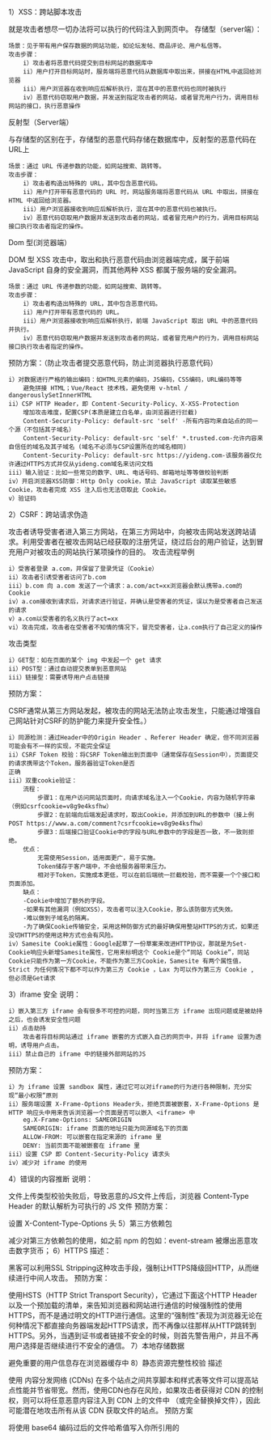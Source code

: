 1）XSS：跨站脚本攻击

就是攻击者想尽一切办法将可以执行的代码注入到网页中。
存储型（server端）：

    场景：见于带有用户保存数据的网站功能，如论坛发帖、商品评论、用户私信等。
    攻击步骤：
        i）攻击者将恶意代码提交到目标网站的数据库中
        ii）用户打开目标网站时，服务端将恶意代码从数据库中取出来，拼接在HTML中返回给浏览器
        iii）用户浏览器在收到响应后解析执行，混在其中的恶意代码也同时被执行
        iv）恶意代码窃取用户数据，并发送到指定攻击者的网站，或者冒充用户行为，调用目标网站的接口，执行恶意操作

反射型（Server端）

与存储型的区别在于，存储型的恶意代码存储在数据库中，反射型的恶意代码在URL上

    场景：通过 URL 传递参数的功能，如网站搜索、跳转等。
    攻击步骤：
        i）攻击者构造出特殊的 URL，其中包含恶意代码。
        ii）用户打开带有恶意代码的 URL 时，网站服务端将恶意代码从 URL 中取出，拼接在 HTML 中返回给浏览器。
        iii）用户浏览器接收到响应后解析执行，混在其中的恶意代码也被执行。
        iv）恶意代码窃取用户数据并发送到攻击者的网站，或者冒充用户的行为，调用目标网站接口执行攻击者指定的操作。

Dom 型(浏览器端）

DOM 型 XSS 攻击中，取出和执行恶意代码由浏览器端完成，属于前端 JavaScript 自身的安全漏洞，而其他两种 XSS 都属于服务端的安全漏洞。

    场景：通过 URL 传递参数的功能，如网站搜索、跳转等。
    攻击步骤：
        i）攻击者构造出特殊的 URL，其中包含恶意代码。
        ii）用户打开带有恶意代码的 URL。
        iii）用户浏览器接收到响应后解析执行，前端 JavaScript 取出 URL 中的恶意代码并执行。
        iv）恶意代码窃取用户数据并发送到攻击者的网站，或者冒充用户的行为，调用目标网站接口执行攻击者指定的操作。

预防方案：（防止攻击者提交恶意代码，防止浏览器执行恶意代码）

    i）对数据进行严格的输出编码：如HTML元素的编码，JS编码，CSS编码，URL编码等等
        避免拼接 HTML；Vue/React 技术栈，避免使用 v-html / dangerouslySetInnerHTML
    ii）CSP HTTP Header，即 Content-Security-Policy、X-XSS-Protection
        增加攻击难度，配置CSP(本质是建立白名单，由浏览器进行拦截)
        Content-Security-Policy: default-src 'self' -所有内容均来自站点的同一个源（不包括其子域名）
        Content-Security-Policy: default-src 'self' *.trusted.com-允许内容来自信任的域名及其子域名 (域名不必须与CSP设置所在的域名相同)
        Content-Security-Policy: default-src https://yideng.com-该服务器仅允许通过HTTPS方式并仅从yideng.com域名来访问文档
    iii）输入验证：比如一些常见的数字、URL、电话号码、邮箱地址等等做校验判断
    iv）开启浏览器XSS防御：Http Only cookie，禁止 JavaScript 读取某些敏感 Cookie，攻击者完成 XSS 注入后也无法窃取此 Cookie。
    v）验证码

2）CSRF：跨站请求伪造

攻击者诱导受害者进入第三方网站，在第三方网站中，向被攻击网站发送跨站请求。利用受害者在被攻击网站已经获取的注册凭证，绕过后台的用户验证，达到冒充用户对被攻击的网站执行某项操作的目的。
攻击流程举例

    i）受害者登录 a.com，并保留了登录凭证（Cookie）
    ii）攻击者引诱受害者访问了b.com
    iii）b.com 向 a.com 发送了一个请求：a.com/act=xx浏览器会默认携带a.com的Cookie
    iv）a.com接收到请求后，对请求进行验证，并确认是受害者的凭证，误以为是受害者自己发送的请求
    v）a.com以受害者的名义执行了act=xx
    vi）攻击完成，攻击者在受害者不知情的情况下，冒充受害者，让a.com执行了自己定义的操作

攻击类型

    i）GET型：如在页面的某个 img 中发起一个 get 请求
    ii）POST型：通过自动提交表单到恶意网站
    iii）链接型：需要诱导用户点击链接

预防方案：

CSRF通常从第三方网站发起，被攻击的网站无法防止攻击发生，只能通过增强自己网站针对CSRF的防护能力来提升安全性。）

    i）同源检测：通过Header中的Origin Header 、Referer Header 确定，但不同浏览器可能会有不一样的实现，不能完全保证
    ii）CSRF Token 校验：将CSRF Token输出到页面中（通常保存在Session中），页面提交的请求携带这个Token，服务器验证Token是否
    正确
    iii）双重cookie验证：
        流程：
            步骤1：在用户访问网站页面时，向请求域名注入一个Cookie，内容为随机字符串（例如csrfcookie=v8g9e4ksfhw）
            步骤2：在前端向后端发起请求时，取出Cookie，并添加到URL的参数中（接上例POST https://www.a.com/comment?csrfcookie=v8g9e4ksfhw）
            步骤3：后端接口验证Cookie中的字段与URL参数中的字段是否一致，不一致则拒绝。
        优点：
            无需使用Session，适用面更广，易于实施。
            Token储存于客户端中，不会给服务器带来压力。
            相对于Token，实施成本更低，可以在前后端统一拦截校验，而不需要一个个接口和页面添加。
        缺点：
        -Cookie中增加了额外的字段。
        -如果有其他漏洞（例如XSS），攻击者可以注入Cookie，那么该防御方式失效。
        -难以做到子域名的隔离。
        -为了确保Cookie传输安全，采用这种防御方式的最好确保用整站HTTPS的方式，如果还没切HTTPS的使用这种方式也会有风险。
    iv）Samesite Cookie属性：Google起草了一份草案来改进HTTP协议，那就是为Set-Cookie响应头新增Samesite属性，它用来标明这个 Cookie是个“同站 Cookie”，同站Cookie只能作为第一方Cookie，不能作为第三方Cookie，Samesite 有两个属性值，Strict 为任何情况下都不可以作为第三方 Cookie ，Lax 为可以作为第三方 Cookie , 但必须是Get请求

3）iframe 安全
说明：

    i）嵌入第三方 iframe 会有很多不可控的问题，同时当第三方 iframe 出现问题或是被劫持之后，也会诱发安全性问题
    ii）点击劫持
        攻击者将目标网站通过 iframe 嵌套的方式嵌入自己的网页中，并将 iframe 设置为透明，诱导用户点击。
    iii）禁止自己的 iframe 中的链接外部网站的JS

预防方案：

    i）为 iframe 设置 sandbox 属性，通过它可以对iframe的行为进行各种限制，充分实现“最小权限“原则
    ii）服务端设置 X-Frame-Options Header头，拒绝页面被嵌套，X-Frame-Options 是HTTP 响应头中用来告诉浏览器一个页面是否可以嵌入 <iframe> 中
        eg.X-Frame-Options: SAMEORIGIN
        SAMEORIGIN: iframe 页面的地址只能为同源域名下的页面
        ALLOW-FROM: 可以嵌套在指定来源的 iframe 里
        DENY: 当前页面不能被嵌套在 iframe 里
    iii）设置 CSP 即 Content-Security-Policy 请求头
    iv）减少对 iframe 的使用

4）错误的内容推断
说明：

文件上传类型校验失败后，导致恶意的JS文件上传后，浏览器 Content-Type Header 的默认解析为可执行的 JS 文件
预防方案：

设置 X-Content-Type-Options 头
5）第三方依赖包

减少对第三方依赖包的使用，如之前 npm 的包如：event-stream 被爆出恶意攻击数字货币；
6）HTTPS
描述：

黑客可以利用SSL Stripping这种攻击手段，强制让HTTPS降级回HTTP，从而继续进行中间人攻击。
预防方案：

使用HSTS（HTTP Strict Transport Security），它通过下面这个HTTP Header以及一个预加载的清单，来告知浏览器和网站进行通信的时候强制性的使用HTTPS，而不是通过明文的HTTP进行通信。这里的“强制性”表现为浏览器无论在何种情况下都直接向务器端发起HTTPS请求，而不再像以往那样从HTTP跳转到HTTPS。另外，当遇到证书或者链接不安全的时候，则首先警告用户，并且不再
用户选择是否继续进行不安全的通信。
7）本地存储数据

避免重要的用户信息存在浏览器缓存中
8）静态资源完整性校验
描述

使用 内容分发网络 (CDNs) 在多个站点之间共享脚本和样式表等文件可以提高站点性能并节省带宽。然而，使用CDN也存在风险，如果攻击者获得对 CDN 的控制权，则可以将任意恶意内容注入到 CDN 上的文件中 （或完全替换掉文件），因此可能潜在地攻击所有从该 CDN 获取文件的站点。
预防方案

将使用 base64 编码过后的文件哈希值写入你所引用的 <script> 或 标签的 integrity 属性值中即可启用子资源完整性能。
9）网络劫持
描述：

    DNS劫持（涉嫌违法）：修改运行商的 DNS 记录，重定向到其他网站。DNS 劫持是违法的行为，目前 DNS 劫持已被监管，现在很少见 DNS 劫持
    HTTP劫持：前提有 HTTP 请求。因 HTTP 是明文传输，运营商便可借机修改 HTTP 响应内容（如加广告）。

预防方案

全站 HTTPS
10）中间人攻击：

中间人攻击（Man-in-the-middle attack, MITM），指攻击者与通讯的两端分别创建独立的联系，并交换其所收到的数据，使通讯的两端认为他们正在通过一个私密的连接与对方直接对话，但事实上整个会话都被攻击者窃听、篡改甚至完全控制。没有进行严格的证书校验是中间人攻击着手点。目前大多数加密协议都提供了一些特殊认证方法以阻止中间人攻击。如 SSL （安全套接字层）协议可以验证参与通讯的用户的证书是否有权威、受信任的数字证书认证机构颁发，并且能执行双向身份认证。攻击场景如用户在一个未加密的 WiFi下访问网站。在中间人攻击中，攻击者可以拦截通讯双方的通话并插入新的内容。
场景

    i）在一个未加密的Wi-Fi 无线接入点的接受范围内的中间人攻击者，可以将自己作为一个中间人插入这个网络
    ii）Fiddler / Charles （花瓶）代理工具
    iii）12306 之前的自己证书

过程

    i）客户端发送请求到服务端，请求被中间人截获
    ii）服务器向客户端发送公钥
    iii）中间人截获公钥，保留在自己手上。然后自己生成一个【伪造的】公钥，发给客户端
    iv）客户端收到伪造的公钥后，生成加密hash值发给服务器
    v）中间人获得加密hash值，用自己的私钥解密获得真秘钥,同时生成假的加密hash值，发给服务器
    vi）服务器用私钥解密获得假密钥,然后加密数据传输给客户端

使用抓包工具fiddle来进行举例说明

        首先通过一些途径在客户端安装证书
        然后客户端发送连接请求，fiddle在中间截取请求，并返回自己伪造的证书
        客户端已经安装了攻击者的根证书，所以验证通过
        客户端就会正常和fiddle进行通信，把fiddle当作正确的服务器
        同时fiddle会跟原有的服务器进行通信，获取数据以及加密的密钥，去解密密钥

常见攻击方式

        嗅探：嗅探是一种用来捕获流进和流出的网络数据包的技术，就好像是监听电话一样。比如：抓包工具
        数据包注入：在这种，攻击者会将恶意数据包注入到常规数据中的，因为这些恶意数据包是在正常的数据包里面的，用户和系统都很难发现这个内容。
        会话劫持：当我们进行一个网站的登录的时候到退出登录这个时候，会产生一个会话，这个会话是攻击者用来攻击的首要目标，因为这个会话，包含了用户大量的数据和私密信息。
        SSL剥离：HTTPS是通过SSL/TLS进行加密过的，在SSL剥离攻击中，会使SSL/TLS连接断开，让受保护的HTTPS，变成不受
        保护的HTTP（这对于网站非常致命）
        DNS欺骗，攻击者往往通过入侵到DNS服务器，或者篡改用户本地hosts文件，然后去劫持用户发送的请求，然后转发到攻击者想要转发到的服务器
        ARP欺骗，ARP(address resolution protocol)地址解析协议，攻击者利用APR的漏洞，用当前局域网之间的一台服务器，来冒充客户端想要请求的服务端，向客户端发送自己的MAC地址，客户端无从得到真正的主机的MAC地址，所以，他会把这个地址当作真正
        的主机来进行通信，将MAC存入ARP缓存表。
        代理服务器

预防方案：

    i）用可信的第三方CA厂商
    ii）不下载未知来源的证书，不要去下载一些不安全的文件
    iii）确认你访问的URL是HTTPS的，确保网站使用了SSL，确保禁用一些不安全的SSL，只开启：TLS1.1，TLS1.2
    iv）不要使用公用网络发送一些敏感的信息
    v）不要去点击一些不安全的连接或者恶意链接或邮件信息

11）sql 注入
描述

就是通过把SQL命令插入到Web表单递交或输入域名或页面请求的查询字符串，最终达到欺骗数据库服务器执行恶意的SQL命令,从而达到和服务器
进行直接的交互
预防方案：

    i）后台进行输入验证，对敏感字符过滤。
    ii）使用参数化查询，能避免拼接SQL，就不要拼接SQL语句。

12）前端数据安全：
描述

反爬虫。如猫眼电影、天眼查等等，以数据内容为核心资产的企业
预防方案：

    i）font-face拼接方式：猫眼电影、天眼查
    ii）background 拼接：美团
    iii）伪元素隐藏：汽车之家
    iv）元素定位覆盖式：去哪儿
    v）iframe 异步加载：网易云音乐

13）其他建议

    i）定期请第三方机构做安全性测试，漏洞扫描
    ii）使用第三方开源库做上线前的安全测试，可以考虑融合到CI中
    iii）code review 保证代码质量
    iv）默认项目中设置对应的 Header 请求头，如 X-XSS-Protection、 X-Content-Type-Options 、X-Frame-Options Header、Content-Security-Policy 等等
    v）对第三方包和库做检测：NSP(Node Security Platform)，Snyk
